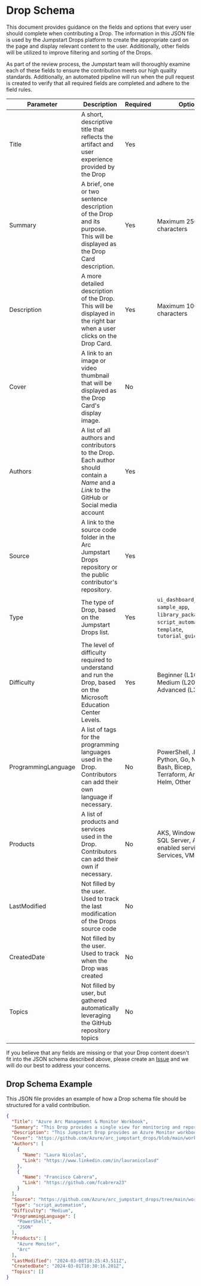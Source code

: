 # Drop Schema
This document provides guidance on the fields and options that every user should complete when contributing a Drop. The information in this JSON file is used by the Jumpstart Drops platform to create the appropriate card on the page and display relevant content to the user. Additionally, other fields will be utilized to improve filtering and sorting of the Drops.

As part of the review process, the Jumpstart team will thoroughly examine each of these fields to ensure the contribution meets our high quality standards. Additionally, an automated pipeline will run when the pull request is created to verify that all required fields are completed and adhere to the field rules.

| Parameter | Description | Required | Options | 
| --------- | ----------- | -------- | ------- | 
| Title | A short, descriptive title that reflects the artifact and user experience provided by the Drop | Yes | |
| Summary | A brief, one or two sentence description of the Drop and its purpose. This will be displayed as the Drop Card description. | Yes | Maximum 250 characters |
| Description | A more detailed description of the Drop. This will be displayed in the right bar when a user clicks on the Drop Card. | Yes | Maximum 1000 characters | 
| Cover | A link to an image or video thumbnail that will be displayed as the Drop Card's display image. | No | |
| Authors | A list of all authors and contributors to the Drop. Each author should contain a _Name_ and a _Link_ to the GitHub or Social media account | Yes | | 
| Source | A link to the source code folder in the Arc Jumpstart Drops repository or the public contributor's repository. | Yes | | 
| Type | The type of Drop, based on the Jumpstart Drops list. | Yes | `ui_dashboard_workbook`, `sample_app`, `library_package`, `script_automation`, `template`, `tutorial_guide` | 
| Difficulty | The level of difficulty required to understand and run the Drop, based on the Microsoft Education Center Levels. | Yes | Beginner (L100), Medium (L200), Advanced (L300+) | 
| ProgrammingLanguage | A list of tags for the programming languages used in the Drop. Contributors can add their own language if necessary. | No | PowerShell, .NET/C#, Python, Go, Node, Bash, Bicep, Terraform, Ansible, Helm, Other | 
| Products | A list of products and services used in the Drop. Contributors can add their own if necessary. | No | AKS, Windows IoT, SQL Server, Arc, Arc-enabled service, App Services, VMware |
| LastModified | Not filled by the user. Used to track the last modification of the Drops source code | No | | 
| CreatedDate | Not filled by the user. Used to track when the Drop was created | No | |
| Topics | Not filled by user, but gathered automatically leveraging the GitHub repository topics | No | |

If you believe that any fields are missing or that your Drop content doesn't fit into the JSON schema described above, please create an [Issue](./Issues) and we will do our best to address your concerns.

## Drop Schema Example 
This JSON file provides an example of how a Drop schema file should be structured for a valid contribution.

```json
{
  "Title": "Azure Arc Management & Monitor Workbook",
  "Summary": "This Drop provides a single view for monitoring and reporting on Arc resources using an Azure Monitor workbook offering consistency in managing different environments.",
  "Description": "This Jumpstart Drop provides an Azure Monitor workbook that is intended to provide a single pane of glass for monitoring and reporting on Arc resources. Using Azure's management and operations tools in hybrid, multi-cloud and edge deployments provides the consistency needed to manage each environment through a common set of governance and operations management practices. The Azure Monitor workbook acts as a flexible canvas for data analysis and visualization in the Azure portal, gathering information from several data sources and combining them into an integrated interactive experience.",
  "Cover": "https://github.com/Azure/arc_jumpstart_drops/blob/main/workbooks/arc_management_full/images/cover.jpg",
  "Authors": [
    {
      "Name": "Laura Nicolas",
      "Link": "https://www.linkedin.com/in/lauranicolasd"
    },
    {
      "Name": "Francisco Cabrera",
      "Link": "https://github.com/fcabrera23"
    }
  ],
  "Source": "https://github.com/Azure/arc_jumpstart_drops/tree/main/workbooks/arc_management_full",
  "Type": "script_automation",
  "Difficulty": "Medium",
  "ProgrammingLanguage": [
    "PowerShell",
    "JSON"
  ],
  "Products": [
    "Azure Monitor",
    "Arc"
  ],
  "LastModified": "2024-03-08T18:25:43.511Z",
  "CreatedDate": "2024-03-01T10:30:16.201Z",
  "Topics": []
}
```
